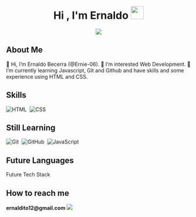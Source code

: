 

<!---
Ernie-06/Ernie-06 is a ✨ special ✨ repository because its `README.md` (this file) appears on your GitHub profile.
You can click the Preview link to take a look at your changes.
--->

<h1 align="center"><b>Hi , I'm Ernaldo </b><img src="https://media.giphy.com/media/hvRJCLFzcasrR4ia7z/giphy.gif" width="35"> </h1>

<p align="center">
  <a href="https://github.com/DenverCoder1/readme-typing-svg"><img src="https://readme-typing-svg.herokuapp.com?font=Time+New+Roman&color=cyan&size=25&center=true&vCenter=true&width=600&height=100&lines=++;Self-taught+Front-End+Developer,;Still+in+process;Active+Learner;"></a>
</p>

<h2>About Me</h2>
👋 Hi, I’m Ernaldo Becerra (@Ernie-06).
👀 I’m interested Web Development.
🌱 I’m currently learning Javascript, Git and Github and have skills and some experience using HTML and CSS.

<h2> Skills</h2>

![HTML](https://img.shields.io/badge/-HTML-05122A?style=flat&logo=HTML5)&nbsp;
![CSS](https://img.shields.io/badge/-CSS-05122A?style=flat&logo=CSS3&logoColor=1572B6)&nbsp;

<h2> Still Learning </h2>

![Git](https://img.shields.io/badge/-Git-05122A?style=flat&logo=git)&nbsp;
![GitHub](https://img.shields.io/badge/-GitHub-05122A?style=flat&logo=github)&nbsp;
![JavaScript](https://img.shields.io/badge/-JavaScript-05122A?style=flat&logo=javascript)&nbsp;

<h2> Future Languages </h2>
Future Tech Stack

<h2> How to reach me </h2>
 <strong> ernaldito12@gmail.com </strong>


<img src= "https://st2.depositphotos.com/3151813/8110/v/950/depositphotos_81108068-stock-illustration-drawing-flat-design-illustration-programing.jpg">
